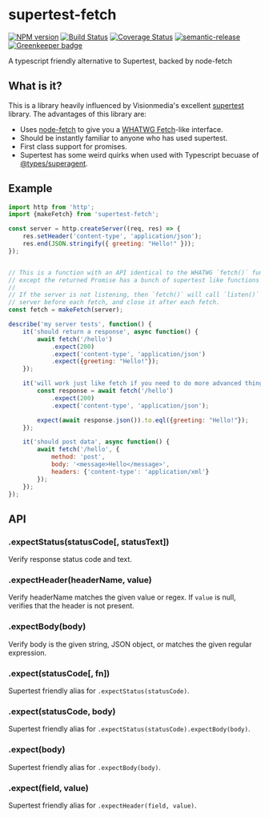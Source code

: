 # supertest-fetch

[![NPM version](https://badge.fury.io/js/supertest-fetch.svg)](https://npmjs.org/package/supertest-fetch)
[![Build Status](https://travis-ci.org/jwalton/node-supertest-fetch.svg)](https://travis-ci.org/jwalton/node-supertest-fetch)
[![Coverage Status](https://coveralls.io/repos/jwalton/node-supertest-fetch/badge.svg)](https://coveralls.io/r/jwalton/node-supertest-fetch)
[![semantic-release](https://img.shields.io/badge/%20%20%F0%9F%93%A6%F0%9F%9A%80-semantic--release-e10079.svg)](https://github.com/semantic-release/semantic-release)
[![Greenkeeper badge](https://badges.greenkeeper.io/jwalton/node-supertest-fetch.svg)](https://greenkeeper.io/)

A typescript friendly alternative to Supertest, backed by node-fetch

## What is it?

This is a library heavily influenced by Visionmedia's excellent
[supertest](https://github.com/visionmedia/supertest) library.  The advantages
of this library are:

* Uses [node-fetch](https://github.com/bitinn/node-fetch) to give you a
  [WHATWG Fetch](https://github.github.io/fetch)-like interface.
* Should be instantly familiar to anyone who has used supertest.
* First class support for promises.
* Supertest has some weird quirks when used with Typescript becuase of
  [@types/superagent](https://github.com/DefinitelyTyped/DefinitelyTyped/issues/12044).

## Example

```js
import http from 'http';
import {makeFetch} from 'supertest-fetch';

const server = http.createServer((req, res) => {
    res.setHeader('content-type', 'application/json');
    res.end(JSON.stringify({ greeting: "Hello!" }));
});


// This is a function with an API identical to the WHATWG `fetch()` function,
// except the returned Promise has a bunch of supertest like functions on it.
//
// If the server is not listening, then `fetch()` will call `listen()` on the
// server before each fetch, and close it after each fetch.
const fetch = makeFetch(server);

describe('my server tests', function() {
    it('should return a response', async function() {
        await fetch('/hello')
            .expect(200)
            .expect('content-type', 'application/json')
            .expect({greeting: "Hello!"});
    });

    it('will work just like fetch if you need to do more advanced things', async function() {
        const response = await fetch('/hello')
            .expect(200)
            .expect('content-type', 'application/json');

        expect(await response.json()).to.eql({greeting: "Hello!"});
    });

    it('should post data', async function() {
        await fetch('/hello', {
            method: 'post',
            body: '<message>Hello</message>',
            headers: {'content-type': 'application/xml'}
        });
    });
});
```

## API

### .expectStatus(statusCode[, statusText])

Verify response status code and text.

### .expectHeader(headerName, value)

Verify headerName matches the given value or regex.  If `value` is null,
verifies that the header is not present.

### .expectBody(body)

Verify body is the given string, JSON object, or matches the given regular expression.

### .expect(statusCode[, fn])

Supertest friendly alias for `.expectStatus(statusCode)`.

### .expect(statusCode, body)

Supertest friendly alias for `.expectStatus(statusCode).expectBody(body)`.

### .expect(body)

Supertest friendly alias for `.expectBody(body)`.

### .expect(field, value)

Supertest friendly alias for `.expectHeader(field, value)`.
